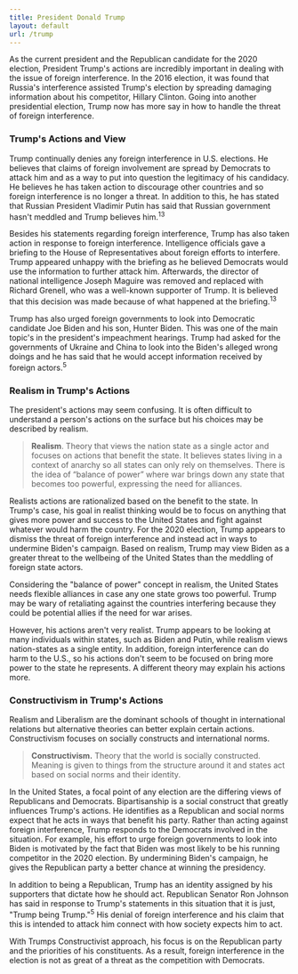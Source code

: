 ```yaml
---
title: President Donald Trump
layout: default
url: /trump
---
```


As the current president and the Republican candidate for the 2020 election, President Trump's actions are incredibly important in dealing with the issue of foreign interference. In the 2016 election, it was found that Russia's interference assisted Trump's election by spreading damaging information about his competitor, Hillary Clinton. Going into another presidential election, Trump now has more say in how to handle the threat of foreign interference.

### Trump's Actions and View

Trump continually denies any foreign interference in U.S. elections. He believes that claims of foreign involvement are spread by Democrats to attack him and as a way to put into question the legitimacy of his candidacy. He believes he has taken action to discourage other countries and so foreign interference is no longer a threat. In addition to this, he has stated that Russian President Vladimir Putin has said that Russian government hasn't meddled and Trump believes him.<sup>13</sup>

Besides his statements regarding foreign interference, Trump has also taken action in response to foreign interference. Intelligence officials gave a briefing to the House of Representatives about foreign efforts to interfere. Trump appeared unhappy with the briefing as he believed Democrats would use the information to further attack him. Afterwards, the director of national intelligence Joseph Maguire was removed and replaced with Richard Grenell, who was a well-known supporter of Trump. It is believed that this decision was made because of what happened at the briefing.<sup>13</sup>

Trump has also urged foreign governments to look into Democratic candidate Joe Biden and his son, Hunter Biden. This was one of the main topic's in the president's impeachment hearings. Trump had asked for the governments of Ukraine and China to look into the Biden's alleged wrong doings and he has said that he would accept information received by foreign actors.<sup>5</sup>

### Realism in Trump's Actions

The president's actions may seem confusing. It is often difficult to understand a person's actions on the surface but his choices may be described by realism.

> **Realism**. Theory that views the nation state as a single actor and focuses on actions that benefit the state. It believes states living in a context of anarchy so all states can only rely on themselves. There is the idea of “balance of power” where war brings down any state that becomes too powerful, expressing the need for alliances.

Realists actions are rationalized based on the benefit to the state. In Trump's case, his goal in realist thinking would be to focus on anything that gives more power and success to the United States and fight against whatever would harm the country. For the 2020 election, Trump appears to dismiss the threat of foreign interference and instead act in ways to undermine Biden's campaign. Based on realism, Trump may view Biden as a greater threat to the wellbeing of the United States than the meddling of foreign state actors.

Considering the "balance of power" concept in realism, the United States needs flexible alliances in case any one state grows too powerful. Trump may be wary of retaliating against the countries interfering because they could be potential allies if the need for war arises.

However, his actions aren't very realist. Trump appears to be looking at many individuals within states, such as Biden and Putin, while realism views nation-states as a single entity. In addition, foreign interference can do harm to the U.S., so his actions don't seem to be focused on bring more power to the state he represents. A different theory may explain his actions more.

### Constructivism in Trump's Actions

Realism and Liberalism are the dominant schools of thought in international relations but alternative theories can better explain certain actions. Constructivism focuses on socially constructs and international norms.

> **Constructivism.** Theory that the world is socially constructed. Meaning is given to things from the structure around it and states act based on social norms and their identity.

In the United States, a focal point of any election are the differing views of Republicans and Democrats. Bipartisanship is a social construct that greatly influences Trump's actions. He identifies as a Republican and social norms expect that he acts in ways that benefit his party. Rather than acting against foreign interference, Trump responds to the Democrats involved in the situation. For example, his effort to urge foreign governments to look into Biden is motivated by the fact that Biden was most likely to be his running competitor in the 2020 election. By undermining Biden's campaign, he gives the Republican party a better chance at winning the presidency.

In addition to being a Republican, Trump has an identity assigned by his supporters that dictate how he should act. Republican Senator Ron Johnson has said in response to Trump's statements in this situation that it is just, "Trump being Trump."<sup>5</sup> His denial of foreign interference and his claim that this is intended to attack him connect with how society expects him to act.

With Trumps Constructivist approach, his focus is on the Republican party and the priorities of his constituents. As a result, foreign interference in the election is not as great of a threat as the competition with Democrats.